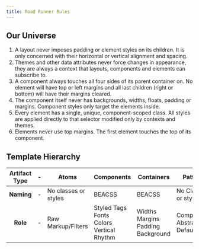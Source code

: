 ```yaml
---
title: Road Runner Rules
---
```


## Our Universe

1. A layout never imposes padding or element styles on its children. It is only concerned with their horizontal or vertical alignment and spacing.
2. Themes and other data attributes never force changes in appearance, they are always a context that layouts, components and elements can subscribe to.
3. A component always touches all four sides of its parent container on. No element will have top or left margins and all last children (right or bottom) will have their margins cleared.
4. The component itself never has backgrounds, widths, floats, padding or margins. Component styles only target the elements inside.
5. Every element has a single, unique, component-scoped class. All styles are applied directly to that selector modified only by contexts and themes. 
6. Elements never use top margins. The first element touches the top of its component. 

## Template Hierarchy


|**Artifact Type**|-| Atoms | Components  |  Containers  |  Patterns |
|:---:|-|---|---|---|---|
| **Naming** |-| No classes or styles | BEACSS | BEACSS | No Classes or styles
|**Role**|-|  Raw Markup/Filters | Styled Tags <br> Fonts <br> Colors <br> Vertical Rhythm | Widths<br>Margins<br>Padding<br>Background | Composition, Abstraction, Default Data
